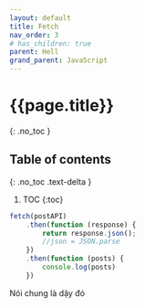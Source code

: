 ```yaml
---
layout: default
title: Fetch
nav_order: 3
# has_children: true
parent: Hell
grand_parent: JavaScript
---
```


<!-- markdownlint-disable MD025-->
# {{page.title}}
{: .no_toc }

## Table of contents
{: .no_toc .text-delta }

1. TOC
{:toc}

<!-- markdownlint-enable MD025-->

```js
fetch(postAPI)
    .then(function (response) {
        return response.json();
        //json = JSON.parse
    })
    .then(function (posts) {
        console.log(posts)
    })
````

Nói chung là dậy đó
